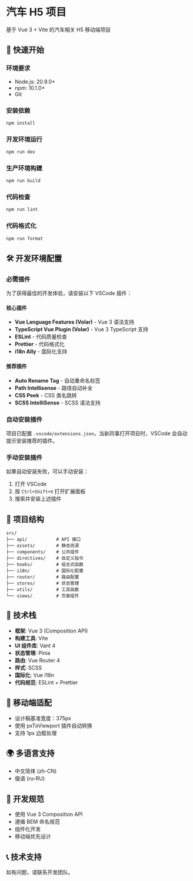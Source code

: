 # 汽车 H5 项目

基于 Vue 3 + Vite 的汽车相关 H5 移动端项目

## 🚀 快速开始

### 环境要求

- Node.js: 20.9.0+
- npm: 10.1.0+
- Git

### 安装依赖

```bash
npm install
```

### 开发环境运行

```bash
npm run dev
```

### 生产环境构建

```bash
npm run build
```

### 代码检查

```bash
npm run lint
```

### 代码格式化

```bash
npm run format
```

## 🛠️ 开发环境配置

### 必需插件

为了获得最佳的开发体验，请安装以下 VSCode 插件：

#### 核心插件

- **Vue Language Features (Volar)** - Vue 3 语法支持
- **TypeScript Vue Plugin (Volar)** - Vue 3 TypeScript 支持
- **ESLint** - 代码质量检查
- **Prettier** - 代码格式化
- **i18n Ally** - 国际化支持

#### 推荐插件

- **Auto Rename Tag** - 自动重命名标签
- **Path Intellisense** - 路径自动补全
- **CSS Peek** - CSS 类名跳转
- **SCSS IntelliSense** - SCSS 语法支持

### 自动安装插件

项目已配置 `.vscode/extensions.json`，当新同事打开项目时，VSCode 会自动提示安装推荐的插件。

### 手动安装插件

如果自动安装失败，可以手动安装：

1. 打开 VSCode
2. 按 `Ctrl+Shift+X` 打开扩展面板
3. 搜索并安装上述插件

## 📁 项目结构

```
src/
├── api/           # API 接口
├── assets/        # 静态资源
├── components/    # 公共组件
├── directives/    # 自定义指令
├── hooks/         # 组合式函数
├── i18n/          # 国际化配置
├── router/        # 路由配置
├── stores/        # 状态管理
├── utils/         # 工具函数
└── views/         # 页面组件
```

## 🎨 技术栈

- **框架**: Vue 3 (Composition API)
- **构建工具**: Vite
- **UI 组件库**: Vant 4
- **状态管理**: Pinia
- **路由**: Vue Router 4
- **样式**: SCSS
- **国际化**: Vue I18n
- **代码规范**: ESLint + Prettier

## 📱 移动端适配

- 设计稿基准宽度：375px
- 使用 pxToViewport 插件自动转换
- 支持 1px 边框处理

## 🌍 多语言支持

- 中文简体 (zh-CN)
- 俄语 (ru-RU)

## 🔧 开发规范

- 使用 Vue 3 Composition API
- 遵循 BEM 命名规范
- 组件化开发
- 移动端优先设计

## 📞 技术支持

如有问题，请联系开发团队。
